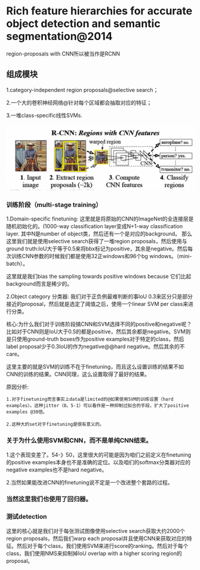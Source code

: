 # Rich feature hierarchies for accurate object detection and semantic segmentation@2014

region-proposals with CNN所以被当作是RCNN

## 组成模块
1.category-independent region proposals@selective search；

2.一个大的卷积神经网络@针对每个区域都会抽取对应的特征；

3.一堆class-specific线性SVMs.

![](RCNN.png)

### 训练阶段（multi-stage training）
1.Domain-specific finetuning: 这里就是将原始的CNN的ImageNet的全连接层是随机初始化的。(1000-way classification layer变成N+1-way classification layer. 其中N是number of object类，然后还有一个是对应的background。
那么这里我们就是使用selective search获得了一堆region proposals，然后使用与ground truth:IoU大于等于0.5来将bbx标记为positive，其余是negative。然后每次训练CNN参数的时候我们都是使用32正windows和96个bg windows。（mini-batch）。

这里就是我们bias the sampling towards positive windows because 它们比起background而言是稀少的。

2.Object category 分类器: 我们对于正负例最难判断的事IoU 0.3来区分只是部分接近的proposal，然后就是选定了阈值之后，使用一个linear SVM per class来进行分类。

核心:为什么我们对于训练阶段搞CNN和SVM选择不同的positive和negative呢？比如对于CNN则是IoU大于0.5的都是positive，然后其余都是negative。SVM则是只使用ground-truth boxes作为positive examples对于特定的class，然后label proposal少于0.3IoU的作为negative@@hard negative。然后其余的不care。

这里主要的就是SVM的训练不在于finetuning，而且这么设置训练的结果不如CNN的训练的结果。CNN同理，这么设置取得了最好的结果。

原因分析:
```
1.对于finetuning而言事实上data是limited的@如果使用SVM的训练设置（hard examples）。这种jitter（0。5-1）可以看作是一种抑制过拟合的手段，扩大了positive examples @30倍。

2.这种大的set对于finetuning是很有意义的。

```

### 关于为什么使用SVM和CNN，而不是单纯CNN结束。
1.这个表现变差了。54-》50，这里很大的可能是因为咱们之前定义在finetuning的positive examples本身也不是准确的定位。以及咱们的softmax分类器对应的negative examples也不是hard negative。

2.当然如果能改进CNN的finetuning说不定是一个改进整个套路的过程。

### 当然这里我们也使用了回归器。

### 测试detection
这里的核心就是我们对于每张测试图像使用selective search获取大约2000个region proposals，然后我们warp each proposal并且使用CNN来获取对应的特征。然后对于每个class，我们使用SVM来进行score的ranking。然后对于每个class，我们使用NMS来抑制掉IoU overlap with a higher scoring region的proposal。
